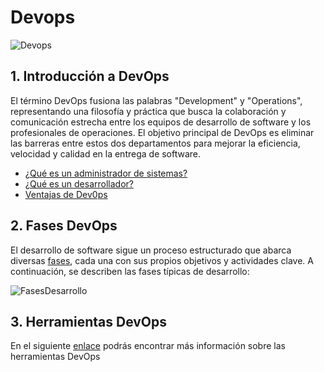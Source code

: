 # Devops

![Devops](https://www.madridemprende.es/wp-content/uploads/2023/08/Metodologia-DevOps.jpg)

## 1. Introducción a DevOps
El término DevOps fusiona las palabras "Development" y "Operations", representando una filosofía y práctica que busca la colaboración y comunicación estrecha entre los equipos de desarrollo de software y los profesionales de operaciones. El objetivo principal de DevOps es eliminar las barreras entre estos dos departamentos para mejorar la eficiencia, velocidad y calidad en la entrega de software.
  - [¿Qué es un administrador de sistemas?](administrador.md)
  - [¿Qué es un desarrollador?](desarrollador.md)
  - [Ventajas de Dev0ps](beneficios.md)
## 2. Fases DevOps

El desarrollo de software sigue un proceso estructurado que abarca diversas [fases](fases.md), cada una con sus propios objetivos y actividades clave. A continuación, se describen las fases típicas de desarrollo:

![FasesDesarrollo](https://www.rrhhdigital.com/wp-content/uploads/userfiles/devops-tecnologia-empleo.jpg)

## 3. Herramientas DevOps

En el siguiente [enlace](herramientas.md) podrás encontrar más información sobre las herramientas DevOps
